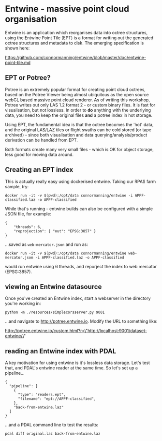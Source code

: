 # Entwine - massive point cloud organisation

Entwine is an application which reorganises data into octree structures, using the Entwine Point Tile (EPT) is a format for writing out the generated octree structures and metadata to disk. The emerging specification is shown here:

https://github.com/connormanning/entwine/blob/master/doc/entwine-point-tile.md


## EPT or Potree?

Potree is an extremely popular format for creating point cloud octrees, based on the Potree Viewer being almost ubiquitous as the open source webGL based massive point cloud renderer. As of writing this workshop, Potree writes out only LAS 1.2 format 2 - or custom binary files. It is fast for visualisation, but not lossless. In order to **do** anything with the underlying data, you need to keep the original files **and** a potree index in hot storage.

Using EPT, the fundamental idea is that the octree becomes the 'hot' data, and the original LAS/LAZ tiles or flight swaths can be cold stored (or tape archived) - since both visualisation and data querying/analysis/product derivation can be handled from EPT.

Both formats create many very small files - which is OK for object storage, less good for moving data around.

## Creating an EPT index

This is actually really easy using dockerised entwine. Taking our RPAS farm sample, try:

`docker run -it -v $(pwd):/opt/data connormanning/entwine -i APPF-classified.laz -o APPF-classified`

While that's running - entwine builds can also be configured with a simple JSON file, for example:

```
{
    "threads": 6,
    "reprojection": { "out": "EPSG:3857" }
}
```

...saved as `web-mercator.json` and run as:

`docker run -it -v $(pwd):/opt/data connormanning/entwine web-mercator.json -i APPF-classified.laz -o APPF-classified`

would run entwine using 6 threads, and reporject the index to web mercator (EPSG:3857).


## viewing an Entwine datasource

Once you've created an Entwine index, start a webserver in the directory you're working in:

`python -m ./resources/simplecorsserver.py 9001`

...and navigate to http://potree.entwine.io. Modify the URL to something like:

http://potree.entwine.io/custom.html?r=\"http://localhost:9001/dataset-entwine/\"


## reading an Entwine index with PDAL

A key motivation for using entwine is it's lossless data storage. Let's test that, and PDAL's entwine reader at the same time. So let's set up a pipeline...

```
{
  "pipeline": [
    {
      "type": "readers.ept",
      "filename": "ept://APPF-classified",
    },
    "back-from-entwine.laz"
  ]
}

```

...and a PDAL command line to test the results:

`pdal diff original.laz back-from-entwine.laz`

